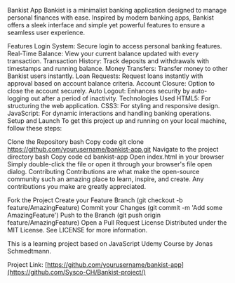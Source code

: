 Bankist App
Bankist is a minimalist banking application designed to manage personal finances with ease. Inspired by modern banking apps, Bankist offers a sleek interface and simple yet powerful features to ensure a seamless user experience.

Features
Login System: Secure login to access personal banking features.
Real-Time Balance: View your current balance updated with every transaction.
Transaction History: Track deposits and withdrawals with timestamps and running balance.
Money Transfers: Transfer money to other Bankist users instantly.
Loan Requests: Request loans instantly with approval based on account balance criteria.
Account Closure: Option to close the account securely.
Auto Logout: Enhances security by auto-logging out after a period of inactivity.
Technologies Used
HTML5: For structuring the web application.
CSS3: For styling and responsive design.
JavaScript: For dynamic interactions and handling banking operations.
Setup and Launch
To get this project up and running on your local machine, follow these steps:

Clone the Repository
bash
Copy code
git clone https://github.com/yourusername/bankist-app.git
Navigate to the project directory
bash
Copy code
cd bankist-app
Open index.html in your browser
Simply double-click the file or open it through your browser's file open dialog.
Contributing
Contributions are what make the open-source community such an amazing place to learn, inspire, and create. Any contributions you make are greatly appreciated.

Fork the Project
Create your Feature Branch (git checkout -b feature/AmazingFeature)
Commit your Changes (git commit -m 'Add some AmazingFeature')
Push to the Branch (git push origin feature/AmazingFeature)
Open a Pull Request
License
Distributed under the MIT License. See LICENSE for more information.

This is a learning project based on JavaScript Udemy Course by Jonas Schmedtmann.

Project Link: [https://github.com/yourusername/bankist-app](https://github.com/Sysco-CH/Bankist-project/)

